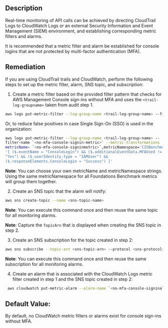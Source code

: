 ## Description

Real-time monitoring of API calls can be achieved by directing CloudTrail Logs to CloudWatch Logs or an external Security Information and Event Management (SIEM) environment, and establishing corresponding metric filters and alarms.

It is recommended that a metric filter and alarm be established for console logins that are not protected by multi-factor authentication (MFA).

## Remediation

If you are using CloudTrail trails and CloudWatch, perform the following steps to set up the metric filter, alarm, SNS topic, and subscription:

1. Create a metric filter based on the provided filter pattern that checks for AWS Management Console sign-ins without MFA and uses the `<trail-log-groupname>` taken from audit step 1.

```bash
aws logs put-metric-filter --log-group-name <trail-log-group-name> --filter-name `<no-mfa-console-signin-metric>` --metric-transformations metricName= `<no-mfa-console-signinmetric>`,metricNamespace='CISBenchmark',metricValue=1 --filter-pattern '{ ($.eventName = "ConsoleLogin") && ($.additionalEventData.MFAUsed !="Yes") }
```

Or, to reduce false positives in case Single Sign-On (SSO) is used in the organization:

```bash
aws logs put-metric-filter --log-group-name <trail-log-group-name> --
filter-name `<no-mfa-console-signin-metric>` --metric-transformations
metricName= `<no-mfa-console-signinmetric>`,metricNamespace='CISBenchmark',metricValue=1 --filter-pattern
'{ ($.eventName = "ConsoleLogin") && ($.additionalEventData.MFAUsed !=
"Yes") && ($.userIdentity.type = "IAMUser") &&
($.responseElements.ConsoleLogin = "Success") }'
```

**Note**: You can choose your own metricName and metricNamespace strings. Using the same metricNamespace for all Foundations Benchmark metrics will group them together.

2. Create an SNS topic that the alarm will notify:

```bash
aws sns create-topic --name <sns-topic-name>
```

**Note**: You can execute this command once and then reuse the same topic for all monitoring alarms.

**Note**: Capture the `TopicArn` that is displayed when creating the SNS topic in step 2.

3. Create an SNS subscription for the topic created in step 2:

```bash
aws sns subscribe --topic-arn <sns-topic-arn> --protocol <sns-protocol> --notification-endpoint <sns-subscription-endpoints>
```

**Note**: You can execute this command once and then reuse the same subscription for all monitoring alarms.

4. Create an alarm that is associated with the CloudWatch Logs metric filter created in step 1 and the SNS topic created in step 2:

```bash
 aws cloudwatch put-metric-alarm --alarm-name `<no-mfa-console-signinalarm>` --metric-name `<no-mfa-console-signin-metric>` --statistic Sum --period 300 --threshold 1 --comparison-operator GreaterThanOrEqualToThreshold --evaluation-periods 1 --namespace 'CISBenchmark' --alarm-actions <sns-topic-arn>
```

## Default Value:

By default, no CloudWatch metric filters or alarms exist for console sign-ins without MFA.
